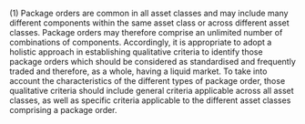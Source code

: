 (1) Package orders are common in all asset classes and may include many different components within the same asset class or across different asset classes. Package orders may therefore comprise an unlimited number of combinations of components. Accordingly, it is appropriate to adopt a holistic approach in establishing qualitative criteria to identify those package orders which should be considered as standardised and frequently traded and therefore, as a whole, having a liquid market. To take into account the characteristics of the different types of package order, those qualitative criteria should include general criteria applicable across all asset classes, as well as specific criteria applicable to the different asset classes comprising a package order.